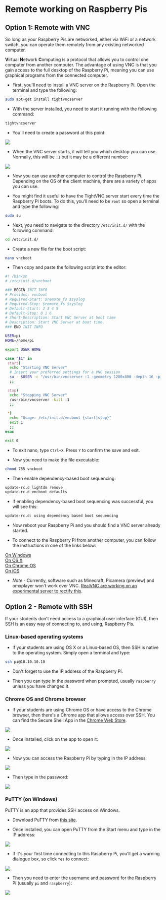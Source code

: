 # Remote working on Raspberry Pis

## Option 1: Remote with VNC

So long as your Raspberry Pis are networked, either via WiFi or a network switch, you can operate them remotely from any existing networked computer.

**V**irtual **N**etwork **C**omputing is a protocol that allows you to control one computer from another computer. The advantage of using VNC is that you gain access to the full desktop of the Raspberry Pi, meaning you can use graphical programs from the connected computer.

- First, you'll need to install a VNC server on the Raspberry Pi. Open the terminal and type the following:

``` bash
sudo apt-get install tightvncserver
```

- With the server installed, you need to start it running with the following command:

``` bash
tightvncserver
```

- You'll need to create a password at this point:

![](images/tightvncserver1.png)

- When the VNC server starts, it will tell you which desktop you can use. Normally, this will be `:1` but it may be a different number:

![](images/tightvncserver2.png)

- Now you can use another computer to control the Raspberry Pi. Depending on the OS of the client machine, there are a variety of apps you can use.

- You might find it useful to have the TightVNC server start every time the Raspberry Pi boots. To do this, you'll need to be `root` so open a terminal and type the following:

``` bash
sudo su
```

- Next, you need to navigate to the directory `/etc/init.d/` with the following command:

``` bash
cd /etc/init.d/
```

- Create a new file for the boot script:

``` bash
nano vncboot
```

- Then copy and paste the following script into the editor:

``` bash
#! /bin/sh
# /etc/init.d/vncboot

### BEGIN INIT INFO
# Provides: vncboot
# Required-Start: $remote_fs $syslog
# Required-Stop: $remote_fs $syslog
# Default-Start: 2 3 4 5
# Default-Stop: 0 1 6
# Short-Description: Start VNC Server at boot time
# Description: Start VNC Server at boot time.
### END INIT INFO

USER=pi
HOME=/home/pi

export USER HOME

case "$1" in
 start)
  echo "Starting VNC Server"
  # Insert your preferred settings for a VNC session
  su - $USER -c "/usr/bin/vncserver :1 -geometry 1280x800 -depth 16 -pixelformat rgb565"
  ;;

 stop)
  echo "Stopping VNC Server"
  /usr/bin/vncserver -kill :1
  ;;

 *)
  echo "Usage: /etc/init.d/vncboot {start|stop}"
  exit 1
  ;;
esac

exit 0
```

- To exit nano, type `Ctrl+X`. Press `Y` to confirm the save and exit.

- Now you need to make the file executable:

``` bash
chmod 755 vncboot
```

- Then enable dependency-based boot sequencing:

``` bash
update-rc.d lightdm remove
update-rc.d vncboot defaults
```

- If enabling dependency-based boot sequencing was successful, you will see this:

``` bash
update-rc.d: using dependency based boot sequencing
```

- Now reboot your Raspberry Pi and you should find a VNC server already started.

- To connect to the Raspberry Pi from another computer, you can follow the instructions in one of the links below:

[On Windows](vnc-windows.md)  
[On OS X](vnc-osx.md)  
[On Chrome OS](vnc-chromeos.md)  
[On iOS](vnc-ios.md)  

- *Note* - Currently, software such as Minecraft, Picamera (preview) and omxplayer won't work over VNC. [RealVNC are working on an experimental server to rectify this](https://github.com/RealVNC/raspi-preview).

## Option 2 - Remote with SSH

If your students don't need access to a graphical user interface (GUI), then SSH is an easy way of connecting to, and using, Raspberry Pis.

### Linux-based operating systems

- If your students are using OS X or a Linux-based OS, then SSH is native to the operating system. Simply open a terminal and type:

``` bash
ssh pi@10.10.10.10
```

- Don't forget to use the IP address of the Raspberry Pi.

- Then you can type in the password when prompted, usually `raspberry` unless you have changed it.

### Chrome OS and Chrome browser

- If your students are using Chrome OS or have access to the Chrome browser, then there's a Chrome app that allows access over SSH. You can find the Secure Shell App in the [Chrome Web Store](https://chrome.google.com/webstore/detail/secure-shell/pnhechapfaindjhompbnflcldabbghjo?hl=en).
 
![](images/chrome-ssh.png)

- Once installed, click on the app to open it:

![](images/chrome-ssh1.png)

- Now you can access the Raspberry Pi by typing in the IP address:

![](images/chrome-ssh2.png)

- Then type in the password:

![](images/chrome-ssh3.png)

### PuTTY (on Windows)

PuTTY is an app that provides SSH access on Windows.

- Download PuTTY from [this site](http://www.chiark.greenend.org.uk/~sgtatham/putty/download.html).

- Once installed, you can open PuTTY from the Start menu and type in the IP address:

![](images/ssh-win.png)

- If it's your first time connecting to this Raspberry Pi, you'll get a warning dialogue box, so click `Yes` to connect:

![](images/ssh-win2.png)

- Then you need to enter the username and password for the Raspberry Pi (usually `pi` and `raspberry`):

![](images/ssh-win3.png)

